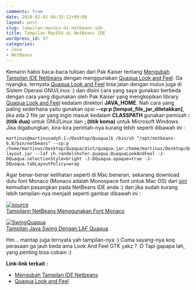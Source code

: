 ```yaml
---
comments: true
date: 2010-02-01 04:35:12+00:00
layout: post
slug: tampilan-macosx-di-netbeans-ide
title: Tampilan MacOSX di NetBeans IDE
wordpress_id: 97
categories:
- Java
- NetBeans
---
```


Kemarin habis baca-baca tulisan dari Pak Kaiser tentang [Mengubah Tampilan IDE Netbeans](http://medan.nug.or.id/mengubah-tampilan-ide-netbeans.html) dengan menggunakan [Quaqua Look and Feel](http://www.randelshofer.ch/quaqua/). Ga nyangka, ternyata [Quaqua Look and Feel](http://www.randelshofer.ch/quaqua/) bisa jalan dengan mulus juga di Sistem Operasi GNU/Linux :) dan disini cara yang saya gunakan berbeda dengan cara yang digunakan oleh Pak Kaiser yang mengkopikan library [Quaqua Look and Feel](http://www.randelshofer.ch/quaqua/) kedalam direktori **JAVA_HOME**. Nah cara yang paling sederhana yaitu gunakan opsi **--cp:p [tempat_file_jar_diletakkan]**, jika ada 2 file jar yang ingin masuk kedalam **CLASSPATH**  gunakan pemisah **: (titik dua)** untuk GNU/Linux dan **; (titik koma)** untuk Microsoft Windows. Jika digabungkan, kira-kira perintah-nya kurang lebih seperti dibawah ini :


    
    
    martinus@martinusadyh:[~/Desktop/Quaqua]$ /bin/sh "/opt/netbeans-6.8/bin/netbeans" --cp:p /home/martinus/Desktop/Quaqua/dist/quaqua.jar:/home/martinus/Desktop/Quaqua/dist/swing-layout.jar --laf ch.randelshofer.quaqua.QuaquaLookAndFeel -J-DQuaqua.selectionStyle=bright -J-DQuaqua.opaque=true -J-DQuaqua.tabLayoutPolicy=wrap
    



Agar benar-benar kelihatan seperti di Mac beneran, sekarang download dulu font Monaco (Monaco adalah Monospace font untuk Mac OS) dari [sini](http://www.gringod.com/2006/02/24/return-of-monacottf/) kemudian pasangkan pada NetBeans IDE anda :) dan jika sudah kurang lebih tampilan-nya menjadi seperti gambar dibawah ini :









[![source](http://farm5.static.flickr.com/4057/4321389874_7546dceb6a.jpg)  
Tampilann NetBeans Menggunakan Font Monaco](http://www.flickr.com/photos/10243554@N02/4321389874/)



[![SwingQuaqua](http://farm5.static.flickr.com/4070/4321389854_e028db5bc0.jpg)  
Tampilan Java Swing Dengan LAF Quaqua](http://www.flickr.com/photos/10243554@N02/4321389854/)






Hm... mantap juga ternyata yah tampilan-nya :) Cuma sayang-nya koq perasaan ga jauh beda ama Look And Feel GTK yakz ? :D Tapi gapapa lah, yang penting bisa cobain :)

**Link-link terkait :**
- [Mengubah Tampilan IDE Netbeans](http://medan.nug.or.id/mengubah-tampilan-ide-netbeans.html)
- [Quaqua Look and Feel](http://www.randelshofer.ch/quaqua/)
